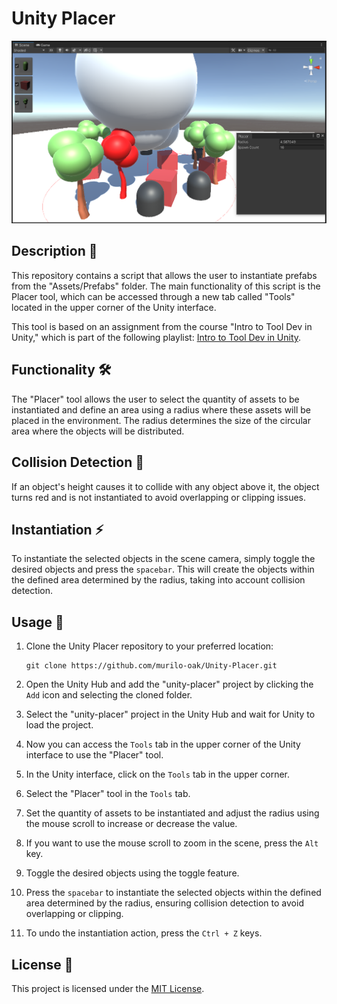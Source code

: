 ﻿# Unity Placer

![Unity Placer Banner](public/Screenshot.png)

## Description 📝

This repository contains a script that allows the user to instantiate prefabs from the "Assets/Prefabs" folder. The main functionality of this script is the Placer tool, which can be accessed through a new tab called "Tools" located in the upper corner of the Unity interface.

This tool is based on an assignment from the course "Intro to Tool Dev in Unity," which is part of the following playlist: [Intro to Tool Dev in Unity](https://www.youtube.com/playlist?list=PLImQaTpSAdsBKEkUvKxw6p0tpwl7ylw0d).

## Functionality 🛠️

The "Placer" tool allows the user to select the quantity of assets to be instantiated and define an area using a radius where these assets will be placed in the environment. The radius determines the size of the circular area where the objects will be distributed.

## Collision Detection 🚫

If an object's height causes it to collide with any object above it, the object turns red and is not instantiated to avoid overlapping or clipping issues.

## Instantiation ⚡️

To instantiate the selected objects in the scene camera, simply toggle the desired objects and press the `spacebar`. This will create the objects within the defined area determined by the radius, taking into account collision detection.

## Usage 🔧

1. Clone the Unity Placer repository to your preferred location:

   ```
   git clone https://github.com/murilo-oak/Unity-Placer.git
   ```

2. Open the Unity Hub and add the "unity-placer" project by clicking the `Add` icon and selecting the cloned folder.

3. Select the "unity-placer" project in the Unity Hub and wait for Unity to load the project.

4. Now you can access the `Tools` tab in the upper corner of the Unity interface to use the "Placer" tool.

5. In the Unity interface, click on the `Tools` tab in the upper corner.

6. Select the "Placer" tool in the `Tools` tab.

7. Set the quantity of assets to be instantiated and adjust the radius using the mouse scroll to increase or decrease the value.

8. If you want to use the mouse scroll to zoom in the scene, press the `Alt` key.

9. Toggle the desired objects using the toggle feature.

10. Press the `spacebar` to instantiate the selected objects within the defined area determined by the radius, ensuring collision detection to avoid overlapping or clipping.

11. To undo the instantiation action, press the `Ctrl + Z` keys.

## License 📄

This project is licensed under the [MIT License](LICENSE).